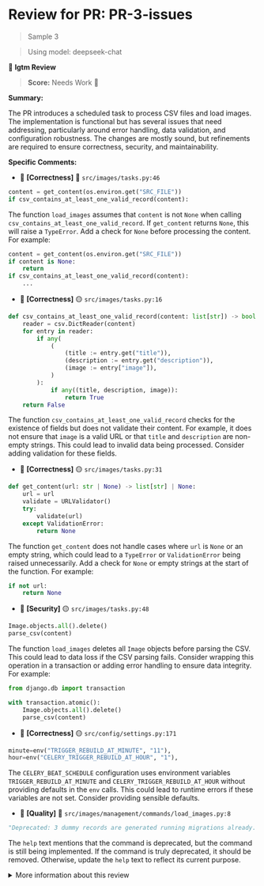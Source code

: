 # Review for PR: PR-3-issues

> Sample 3

> Using model: deepseek-chat


🦉 **lgtm Review**

> **Score:** Needs Work 🔧

**Summary:**

The PR introduces a scheduled task to process CSV files and load images. The implementation is functional but has several issues that need addressing, particularly around error handling, data validation, and configuration robustness. The changes are mostly sound, but refinements are required to ensure correctness, security, and maintainability.

**Specific Comments:**

- 🦉 **[Correctness]** 🔴 `src/images/tasks.py:46`




```python
content = get_content(os.environ.get("SRC_FILE"))
if csv_contains_at_least_one_valid_record(content):
```


The function `load_images` assumes that `content` is not `None` when calling `csv_contains_at_least_one_valid_record`. If `get_content` returns `None`, this will raise a `TypeError`. Add a check for `None` before processing the content. For example:
```python
content = get_content(os.environ.get("SRC_FILE"))
if content is None:
    return
if csv_contains_at_least_one_valid_record(content):
    ...
```

- 🦉 **[Correctness]** 🟡 `src/images/tasks.py:16`




```python
def csv_contains_at_least_one_valid_record(content: list[str]) -> bool:
    reader = csv.DictReader(content)
    for entry in reader:
        if any(
            (
                (title := entry.get("title")),
                (description := entry.get("description")),
                (image := entry["image"]),
            )
        ):
            if any((title, description, image)):
                return True
    return False
```


The function `csv_contains_at_least_one_valid_record` checks for the existence of fields but does not validate their content. For example, it does not ensure that `image` is a valid URL or that `title` and `description` are non-empty strings. This could lead to invalid data being processed. Consider adding validation for these fields.

- 🦉 **[Correctness]** 🟡 `src/images/tasks.py:31`




```python
def get_content(url: str | None) -> list[str] | None:
    url = url
    validate = URLValidator()
    try:
        validate(url)
    except ValidationError:
        return None
```


The function `get_content` does not handle cases where `url` is `None` or an empty string, which could lead to a `TypeError` or `ValidationError` being raised unnecessarily. Add a check for `None` or empty strings at the start of the function. For example:
```python
if not url:
    return None
```

- 🦉 **[Security]** 🟡 `src/images/tasks.py:48`




```python
Image.objects.all().delete()
parse_csv(content)
```


The function `load_images` deletes all `Image` objects before parsing the CSV. This could lead to data loss if the CSV parsing fails. Consider wrapping this operation in a transaction or adding error handling to ensure data integrity. For example:
```python
from django.db import transaction

with transaction.atomic():
    Image.objects.all().delete()
    parse_csv(content)
```

- 🦉 **[Correctness]** 🟡 `src/config/settings.py:171`




```python
minute=env("TRIGGER_REBUILD_AT_MINUTE", "11"),
hour=env("CELERY_TRIGGER_REBUILD_AT_HOUR", "1"),
```


The `CELERY_BEAT_SCHEDULE` configuration uses environment variables `TRIGGER_REBUILD_AT_MINUTE` and `CELERY_TRIGGER_REBUILD_AT_HOUR` without providing defaults in the `env` calls. This could lead to runtime errors if these variables are not set. Consider providing sensible defaults.

- 🦉 **[Quality]** 🔵 `src/images/management/commands/load_images.py:8`




```python
"Deprecated: 3 dummy records are generated running migrations already. "
```


The `help` text mentions that the command is deprecated, but the command is still being implemented. If the command is truly deprecated, it should be removed. Otherwise, update the `help` text to reflect its current purpose.

<details><summary>More information about this review</summary>

- **Review id**: `65d0c5c958c14a7fbc867f247bde37a5`
- **Model**: `deepseek-chat`
- **Reviewed at**: `2025-05-15T15:30:05.524583+00:00`

> See the [📚 lgtm documentation](https://makerstreet-development.gitlab.io/elements/tools/lgtm) for more information about lgtm.

</details>

